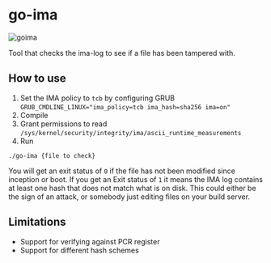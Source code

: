 # go-ima

![goima](https://user-images.githubusercontent.com/6634325/135240204-9f9512fc-07b1-4e31-ac18-f6c5fbfb7d0c.png)


Tool that checks the ima-log to see if a file has been tampered with.

## How to use

1. Set the IMA policy to `tcb` by configuring GRUB  `GRUB_CMDLINE_LINUX="ima_policy=tcb ima_hash=sha256 ima=on"`
2. Compile
3. Grant permissions to read `/sys/kernel/security/integrity/ima/ascii_runtime_measurements`
4. Run

```
./go-ima {file to check}
```

You will get an exit status of `0` if the file has not been modified since inception or boot.  If you get an Exit status of `1` it means the IMA log contains at least one hash that does not match what is on disk.  This could either be the sign of an attack, or somebody just editing files on your build server.

## Limitations

- Support for verifying against PCR register
- Support for different hash schemes
